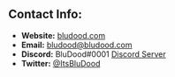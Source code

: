## Contact Info:
* **Website:** [bludood.com](https://bludood.com)
* **Email:** [bludood@bludood.com](mailto:bludood@bludood.com)
* **Discord:** BluDood#0001 [Discord Server](https:/discord.bludood.com)
* **Twitter:** [@ItsBluDood](https://twitter.com/ItsBluDood)
<link rel="me" href="https://mastodon.bludood.com/@bludood">
